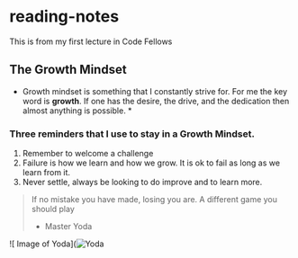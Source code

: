 # reading-notes
This is from my first lecture in Code Fellows

## The Growth Mindset

* Growth mindset is something that I constantly strive for.  For me the key word is **growth**.  If one has the desire, the drive, and the dedication then almost anything is possible. *

### Three reminders that I use to stay in a Growth Mindset.

1. Remember to welcome a challenge
2. Failure is how we learn and how we grow.  It is ok to fail as long as we learn from it. 
3. Never settle, always be looking to do improve and to learn more.  

> If no mistake you have made, losing you are.  A different game you should play
> - Master Yoda

![ Image of Yoda](![Yoda](https://user-images.githubusercontent.com/90275542/132396254-2129b566-2667-4c1a-a393-984f85689853.png)
